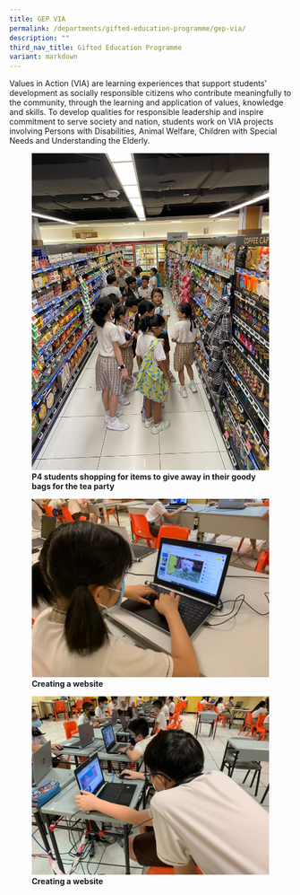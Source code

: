 ```yaml
---
title: GEP VIA
permalink: /departments/gifted-education-programme/gep-via/
description: ""
third_nav_title: Gifted Education Programme
variant: markdown
---
```

Values in Action (VIA) are learning experiences that support students’ development as socially responsible citizens who contribute meaningfully to the community, through the learning and application of values, knowledge and skills. To develop qualities for responsible leadership and inspire commitment to serve society and nation, students work on VIA projects involving Persons with Disabilities, Animal Welfare, Children with Special Needs and Understanding the Elderly. 

<figure>
<img src="/images/p4%20students%20shopping%20for%20tea%20party.JPG">
<figcaption> <strong>P4 students shopping for items to give away in their goody bags for the tea party</strong> </figcaption>
</figure>

<figure>
<img src="/images/2%20Creating%20a%20website.jpg">
<figcaption> <strong>Creating a website</strong> </figcaption>
</figure>

<figure>
<img src="/images/3%20Creating%20a%20website.jpg">
<figcaption> <strong>Creating a website</strong> </figcaption>
</figure>